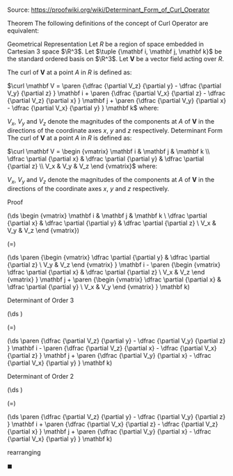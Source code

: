 # 

Source: https://proofwiki.org/wiki/Determinant_Form_of_Curl_Operator



Theorem
The following definitions of the concept of Curl Operator are equivalent:

Geometrical Representation
Let $R$ be a region of space embedded in Cartesian $3$ space $\R^3$.
Let $\tuple {\mathbf i, \mathbf j, \mathbf k}$ be the standard ordered basis on $\R^3$.
Let $\mathbf V$ be a vector field acting over $R$.

The curl of $\mathbf V$ at a point $A$ in $R$ is defined as:

$\curl \mathbf V = \paren {\dfrac {\partial V_z} {\partial y} - \dfrac {\partial V_y} {\partial z} } \mathbf i + \paren {\dfrac {\partial V_x} {\partial z} - \dfrac {\partial V_z} {\partial x} } \mathbf j + \paren {\dfrac {\partial V_y} {\partial x} - \dfrac {\partial V_x} {\partial y} } \mathbf k$
where:

$V_x$, $V_y$ and $V_z$ denote the magnitudes of the components at $A$ of $\mathbf V$ in the directions of the coordinate axes $x$, $y$ and $z$ respectively.
Determinant Form
The curl of $\mathbf V$ at a point $A$ in $R$ is defined as:

$\curl \mathbf V = \begin {vmatrix} \mathbf i & \mathbf j & \mathbf k \\ \dfrac \partial {\partial x} & \dfrac \partial {\partial y} & \dfrac \partial {\partial z} \\ V_x & V_y & V_z \end {vmatrix}$
where:

$V_x$, $V_y$ and $V_z$ denote the magnitudes of the components at $A$ of $\mathbf V$ in the directions of the coordinate axes $x$, $y$ and $z$ respectively.


Proof













\(\ds \begin {vmatrix} \mathbf i & \mathbf j & \mathbf k \\ \dfrac \partial {\partial x} & \dfrac \partial {\partial y} & \dfrac \partial {\partial z} \\ V_x & V_y & V_z \end {vmatrix}\)

\(=\)







\(\ds \paren {\begin {vmatrix} \dfrac \partial {\partial y} & \dfrac \partial {\partial z} \\ V_y & V_z \end {vmatrix} } \mathbf i - \paren {\begin {vmatrix} \dfrac \partial {\partial x} & \dfrac \partial {\partial z} \\ V_x & V_z \end {vmatrix} } \mathbf j + \paren {\begin {vmatrix} \dfrac \partial {\partial x} & \dfrac \partial {\partial y} \\ V_x & V_y \end {vmatrix} } \mathbf k\)





Determinant of Order 3














\(\ds \)

\(=\)







\(\ds \paren {\dfrac {\partial V_z} {\partial y} - \dfrac {\partial V_y} {\partial z} } \mathbf i - \paren {\dfrac {\partial V_z} {\partial x} - \dfrac {\partial V_x} {\partial z} } \mathbf j + \paren {\dfrac {\partial V_y} {\partial x} - \dfrac {\partial V_x} {\partial y} } \mathbf k\)





Determinant of Order 2














\(\ds \)

\(=\)







\(\ds \paren {\dfrac {\partial V_z} {\partial y} - \dfrac {\partial V_y} {\partial z} } \mathbf i + \paren {\dfrac {\partial V_x} {\partial z} - \dfrac {\partial V_z} {\partial x} } \mathbf j + \paren {\dfrac {\partial V_y} {\partial x} - \dfrac {\partial V_x} {\partial y} } \mathbf k\)





rearranging



$\blacksquare$





